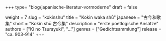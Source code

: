 +++
type= "blog/japanische-literatur-vormoderne"
draft = false

weight = 7
slug = "kokinshu"
title = "Kokin waka shū"
japanese = "古今和歌集"
short = "Kokin shū 古今集"
description = "erste poetlogische Ansätze"
authors = ["Ki no Tsurayuki", "..."]
genres = ["Gedichtsammlung"]
release = "ca. 903-914"
+++

